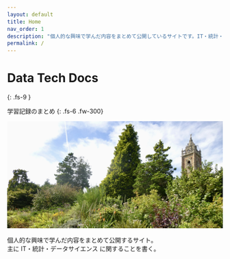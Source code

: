 ```yaml
---
layout: default
title: Home
nav_order: 1
description: "個人的な興味で学んだ内容をまとめて公開しているサイトです。IT・統計・データサイエンスに関することを書く。"
permalink: /
---
```


# Data Tech Docs
{: .fs-9 }

学習記録のまとめ
{: .fs-6 .fw-300}

![header image](/assets/images/header.jpg)

個人的な興味で学んだ内容をまとめて公開するサイト。<br>
主に IT・統計・データサイエンス に関することを書く。

